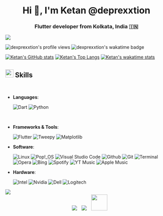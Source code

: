 <h1 align="center">Hi 👋, I'm Ketan @deprexxtion</h1>
<h3 align="center">Flutter developer from Kolkata, India &#127470;&#127475</h3>
<img src="https://user-images.githubusercontent.com/73097560/115834477-dbab4500-a447-11eb-908a-139a6edaec5c.gif">

<p align="left"> <img src="https://komarev.com/ghpvc/?username=dexprexxtion&label=Profile%20views&color=8caaee&style=for-the-badge" alt="dexprexxtion's profile views" />
	<img src="https://wakatime.com/badge/user/f203e521-6c22-42d0-a07a-84e25cd06387.svg?style=for-the-badge" alt="dexprexxtion's wakatime badge" />


[![Ketan's GitHub stats](https://github-readme-stats.vercel.app/api?username=dexprexxtion&theme=tokyonight)](https://github.com/anuraghazra/github-readme-stats)
[![Ketan's Top Langs](https://github-readme-stats.vercel.app/api/top-langs/?username=dexprexxtion&layout=compact&theme=tokyonight&langs_count=7)](https://github.com/anuraghazra/github-readme-stats)
[![Ketan's wakatime stats](https://github-readme-stats.vercel.app/api/wakatime?username=dexprexxtion&theme=tokyonight&layout=compact)](https://github.com/anuraghazra/github-readme-stats)



## <img src="https://media2.giphy.com/media/QssGEmpkyEOhBCb7e1/giphy.gif?cid=ecf05e47a0n3gi1bfqntqmob8g9aid1oyj2wr3ds3mg700bl&rid=giphy.gif" width ="25"><b> Skills</b>
<br>

<p align="center">

- **Languages**:
  
  ![Dart](https://img.shields.io/badge/Dart-beginner-blue?style=for-the-badge&logo=dart&logoColor=white)
  ![Python](https://img.shields.io/badge/Python-beginner-%2314354C?style=for-the-badge&logo=python&logoColor=white)
  
  <br>
  
- **Frameworks & Tools**:
  
  ![Flutter](https://img.shields.io/badge/Flutter-beginner-%232370ED?style=for-the-badge&logo=flutter&logoColor=white)
  ![Tweepy](https://img.shields.io/badge/Tweepy-beginner-blue?style=for-the-badge&logo=twitter&logoColor=white)
  ![Matplotlib](https://img.shields.io/badge/Matplotlib-beginner-blue?style=for-the-badge&logo=python&logoColor=white)
  
- **Software**:
  
  ![Linux](https://img.shields.io/badge/Linux-FCC624?style=for-the-badge&logo=linux&logoColor=black)
  ![Pop!_OS](https://img.shields.io/badge/-Pop!__OS-cyan?style=for-the-badge&logo=popos&logoColor=black)
  ![Visual Studio Code](https://img.shields.io/badge/Visual%20Studio%20Code-blue?style=for-the-badge&logo=visualstudiocode&logoColor=white)
  ![Github](https://img.shields.io/badge/Github-black?style=for-the-badge&logo=github&logoColor=white)
  ![Git](https://img.shields.io/badge/Git-orange?style=for-the-badge&logo=git&logoColor=white)
  ![Terminal](https://img.shields.io/badge/Terminal-%23054020?style=for-the-badge&logo=gnu-bash&logoColor=white)
  ![Opera](https://img.shields.io/badge/Opera-red?style=for-the-badge&logo=opera&logoColor=white)
  ![Bing](https://img.shields.io/badge/Bing-blue?style=for-the-badge&logo=microsoftbing&logoColor=white)
  ![Spotify](https://img.shields.io/badge/Spotify-darkgreen?style=for-the-badge&logo=spotify&logoColor=white)
  ![YT Music](https://img.shields.io/badge/Youtube%20Music-darkred?style=for-the-badge&logo=youtubemusic&logoColor=white)
  ![Apple Music](https://img.shields.io/badge/Apple%20Music-red?style=for-the-badge&logo=applemusic&logoColor=white)
	
  
- **Hardware**:
  
  ![Intel](https://img.shields.io/badge/Intel-blue?style=for-the-badge&logo=intel&logoColor=white)
  ![Nvidia](https://img.shields.io/badge/Nvidia-deepgreen?style=for-the-badge&logo=nvidia&logoColor=white)
  ![Dell](https://img.shields.io/badge/dell-black?style=for-the-badge&logo=dell&logoColor=white)
  ![Logitech](https://img.shields.io/badge/logitech-white?style=for-the-badge&logo=logitech&logoColor=black)
  

 <img src="https://user-images.githubusercontent.com/73097560/115834477-dbab4500-a447-11eb-908a-139a6edaec5c.gif">
  
   <div align="center"  class="icons-social" style="margin-left: 10px;">
     <a style="margin-left: 10px;" target="_blank" href="https://github.com/dexprexxtion">
		<img src="https://img.icons8.com/doodle/40/000000/github--v1.png"></a>
     <a style="margin-left: 10px;" target="_blank" href="https://twitter.com/dexprexxtion">
			<img src="https://img.icons8.com/doodle/1x/twitter-squared--v2.png" ></a>
     <a style="margin-left: 10px;" target="_blank" href="mailto://ketanchowdhury@protonmail.com">
       <img src="https://img.icons8.com/plasticine/256/apple-mail.png" height="50" width="50">
